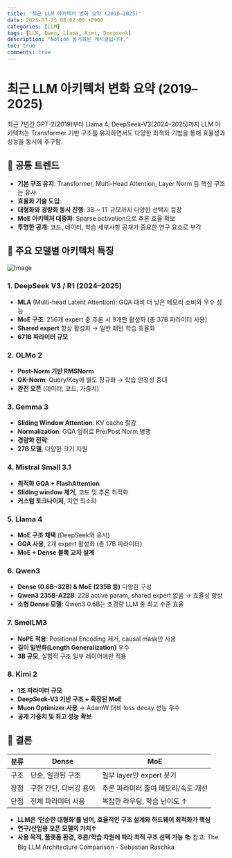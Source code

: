 ```yaml
---
title: "최근 LLM 아키텍처 변화 요약 (2019–2025)"
date: 2025-07-25 08:02:00 +0900
categories: [LLM]
tags: [LLM, Qwen, Llama, Kimi, Deepseek]
description: "Notion 동기화된 게시글입니다."
toc: true
comments: true
---
```


# 최근 LLM 아키텍처 변화 요약 (2019–2025)

최근 7년간 GPT-2(2019)부터 Llama 4, DeepSeek-V3(2024–2025)까지 LLM 아키텍처는 Transformer 기반 구조를 유지하면서도 다양한 최적화 기법을 통해 효율성과 성능을 동시에 추구함.

## 🔑 공통 트렌드

- **기본 구조 유지**: Transformer, Multi-Head Attention, Layer Norm 등 핵심 구조는 유사
- **효율화 기술 도입**:
- **대형화와 경량화 동시 진행**: 3B ~ 1T 규모까지 다양한 선택지 등장
- **MoE 아키텍처 대중화**: Sparse activation으로 추론 효율 확보
- **투명한 공개**: 코드, 데이터, 학습 세부사항 공개가 중요한 연구 요소로 부각
## 📌 주요 모델별 아키텍처 특징

![Image](https://prod-files-secure.s3.us-west-2.amazonaws.com/e6db513d-ec54-40ff-aa74-2487b0bcfe15/ac24fdd3-febf-45c7-8e99-afb6446591d8/image.png?X-Amz-Algorithm=AWS4-HMAC-SHA256&X-Amz-Content-Sha256=UNSIGNED-PAYLOAD&X-Amz-Credential=ASIAZI2LB4663EFUZVAM%2F20250727%2Fus-west-2%2Fs3%2Faws4_request&X-Amz-Date=20250727T061122Z&X-Amz-Expires=3600&X-Amz-Security-Token=IQoJb3JpZ2luX2VjEEQaCXVzLXdlc3QtMiJGMEQCIGcOUJNYJnUE%2BRrutTbslYlfFeT4q0HuhDj1has9WZccAiARCoOBJLe1AfWR1oZ9HGFb3513Zbut9Eb9dec2sCpu0ir%2FAwhtEAAaDDYzNzQyMzE4MzgwNSIMLitlKpQoD%2F1sIHqwKtwD6IcSY0mchFlgCzFN4sq1ek0LOBHoc%2B8aV2d49jYWnjzxKhCgg8hd%2F77BvQoZ3O0KMhehyrs8Gv%2FzwtqIt%2FRLGKAKYbFZ2sZuaFq7LaVqpqzU4e6BB5zL6nWqVAzTQm0CoLQh6GsM94vymFzny%2FYuf5wjhYmvVphK7eW4y6noaweFykWWul%2F%2FTAe5NIOqrjlEpvIGSwQsHx%2F1WU%2Fxy6V5Uet0new6R0VABWs3kxG5imwEn3XYm463FRqRxBuJsBQl4PzXfXuWhvnlp2OZkPhSk1v1eREMeFJAzCKkX9vQJwzw4S65nNqMRF8sc7j7Jx4jwAd0PGmE7AirKnJ0u1mGF4kXkumXWuQjhHdYezPAxYtRLsvsyFrPwUBOUhcDs9Zm%2BvpF29lOg6sN2RxPPpwGC6hIrUqSaYz2bkWJLAHH0ELecAdvfZML2R9lRPSvEATL4EQXQpYYtTBydaKdLtA6CprHEJZU0WuFnQ90o%2BwybggiZhZ3J7TZnOtgsCjRYitNmHYIVcSiqgFCb9hVy3sAdvnDQn20AHFMId%2FeTAGX4g%2BxnfTe0HJslAZ%2BnFBkCFTd5omPMlYF9fO3cLUVUv1pQYPGejpAZHftNDPiSF64u9gKV0IB22yeM7oHzy4w4bqWxAY6pgE%2BJEVjMrU1K7nqG69UAQ12hJUU7bhudRmnT1BKKJhdAxVHvVuVOGZ%2Bx1FtDXe9aDluE69e6wztelWmmxP9oLUEI94ie2Ez9Qxp9PmuuBA8E6150A2lw7bOG2%2FX%2FD8Z7hbmIAJUOOtmy1P4q%2BEdyXSKhUbvgkIKVvURaefP1P%2BffMrHkp793L2J7lUi7B1V9a95iR0mlh1TLYOxXGZP4eMBbakO29Pw&X-Amz-Signature=1701f84384694507a4be2b8621e08068138e5c9d7c4f88231ace76817e8a8d07&X-Amz-SignedHeaders=host&x-amz-checksum-mode=ENABLED&x-id=GetObject)

### 1. DeepSeek V3 / R1 (2024–2025)

- **MLA** (Multi-head Latent Attention): GQA 대비 더 낮은 메모리 소비와 우수 성능
- **MoE 구조**: 256개 expert 중 추론 시 9개만 활성화 (총 37B 파라미터 사용)
- **Shared expert** 항상 활성화 → 일반 패턴 학습 효율화
- **671B 파라미터 규모**
### 2. OLMo 2

- **Post-Norm 기반 RMSNorm**
- **QK-Norm**: Query/Key에 별도 정규화 → 학습 안정성 증대
- **완전 오픈** (데이터, 코드, 가중치)
### 3. Gemma 3

- **Sliding Window Attention**: KV cache 절감
- **Normalization**: GQA 앞뒤로 Pre/Post Norm 병행
- **경량화 전략**:
- **27B 모델**, 다양한 크기 지원
### 4. Mistral Small 3.1

- **최적화 GQA + FlashAttention**
- **Sliding window 제거**, 코드 및 추론 최적화
- **커스텀 토크나이저**, 지연 최소화
### 5. Llama 4

- **MoE 구조 채택** (DeepSeek와 유사)
- **GQA 사용**, 2개 expert 활성화 (총 17B 파라미터)
- **MoE + Dense 블록 교차 설계**
### 6. Qwen3

- **Dense (0.6B~32B) & MoE (235B 등)** 다양한 구성
- **Qwen3 235B-A22B**: 22B active param, shared expert 없음 → 효율성 향상
- **소형 Dense 모델**: Qwen3 0.6B는 초경량 LLM 중 최고 수준 효율
### 7. SmolLM3

- **NoPE 적용**: Positional Encoding 제거, causal mask만 사용
- **길이 일반화(Length Generalization)** 우수
- **3B 규모**, 실험적 구조 일부 레이어에만 적용
### 8. Kimi 2

- **1조 파라미터 규모**
- **DeepSeek-V3 기반 구조 + 확장된 MoE**
- **Muon Optimizer 사용** → AdamW 대비 loss decay 성능 우수
- **공개 가중치 및 최고 성능 확보**
## 🧩 결론

| 분류 | Dense | MoE |
| --- | --- | --- |
| 구조 | 단순, 일관된 구조 | 일부 layer만 expert 분기 |
| 장점 | 구현 간단, 디버깅 용이 | 추론 파라미터 줄여 메모리/속도 개선 |
| 단점 | 전체 파라미터 사용 | 복잡한 라우팅, 학습 난이도 ↑ |

- **LLM은 ‘단순한 대형화’를 넘어, 효율적인 구조 설계와 하드웨어 최적화가 핵심**
- **연구/산업용 오픈 모델의 가치↑**
- **사용 목적, 플랫폼 환경, 추론/학습 자원에 따라 최적 구조 선택 가능**
📚 참고: The Big LLM Architecture Comparison - Sebastian Raschka


